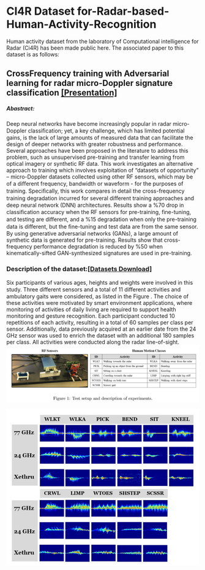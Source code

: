 # CI4R Dataset for-Radar-based-Human-Activity-Recognition
Human activity dataset from the laboratory of Computational intelligence for Radar (Ci4R) has been made public here. 
The associated paper to this dataset is as follows:
## CrossFrequency training with Adversarial learning for radar micro-Doppler signature classification [[Presentation]](https://www.spiedigitallibrary.org/conference-proceedings-of-spie/11408/2559155/Cross-frequency-training-with-adversarial-learning-for-radar-micro-Doppler/10.1117/12.2559155.short?SSO=1)
##### Abastract:
Deep neural networks have become increasingly popular in radar micro-Doppler classiﬁcation; yet, a key challenge, which has limited potential gains, is the lack of large amounts of measured data that can facilitate the design of deeper networks with greater robustness and performance. Several approaches have been proposed in the literature to address this problem, such as unsupervised pre-training and transfer learning from optical imagery or synthetic RF data. This work investigates an alternative approach to training which involves exploitation of “datasets of opportunity” – micro-Doppler datasets collected using other RF sensors, which may be of a diﬀerent frequency, bandwidth or waveform - for the purposes of training. Speciﬁcally, this work compares in detail the cross-frequency training degradation incurred for several diﬀerent training approaches and deep neural network (DNN) architectures. Results show a %70 drop in classiﬁcation accuracy when the RF sensors for pre-training, ﬁne-tuning, and testing are diﬀerent, and a %15 degradation when only the pre-training data is diﬀerent, but the ﬁne-tuning and test data are from the same sensor. By using generative adversarial networks (GANs), a large amount of synthetic data is generated for pre-training. Results show that cross-frequency performance degradation is reduced by %50 when kinematically-sifted GAN-synthesized signatures are used in pre-training.
### Description of the dataset:[[Datasets Download]](https://drive.google.com/file/d/1xXvFDHT5o59opTmj-Zkp3dFPBLvZUWU4/view?usp=sharing)

Six participants of various ages, heights and weights were involved in this study. Three different sensors and a total of 11 diﬀerent activities and ambulatory gaits were considered, as listed in the Figure . The choice of these activities were motivated by smart environment applications, where monitoring of activities of daily living are required to support health monitoring and gesture recognition. Each participant conducted 10 repetitions of each activity, resulting in a total of 60 samples per class per sensor. Additionally, data previously acquired at an earlier date from the 24 GHz sensor was used to enrich the dataset with an additional 180 samples per class. All activities were conducted along the radar line-of-sight.
![](https://github.com/Mrahman17/-CI4R-Radar-based-Human-Activity-Recognition-/blob/master/sensors%20and%20activity%20list.PNG)

![](https://github.com/Mrahman17/-CI4R-Radar-based-Human-Activity-Recognition-/blob/master/spectrogram.PNG)

